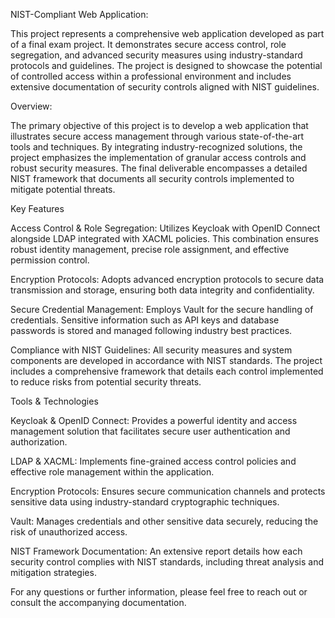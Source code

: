 NIST-Compliant Web Application:

This project represents a comprehensive web application developed as part of a final exam project. It demonstrates secure access control, role segregation, and advanced security measures using industry-standard protocols and guidelines. The project is designed to showcase the potential of controlled access within a professional environment and includes extensive documentation of security controls aligned with NIST guidelines.

Overview:

The primary objective of this project is to develop a web application that illustrates secure access management through various state-of-the-art tools and techniques. By integrating industry-recognized solutions, the project emphasizes the implementation of granular access controls and robust security measures. The final deliverable encompasses a detailed NIST framework that documents all security controls implemented to mitigate potential threats.

Key Features

Access Control & Role Segregation:
Utilizes Keycloak with OpenID Connect alongside LDAP integrated with XACML policies. This combination ensures robust identity management, precise role assignment, and effective permission control.

Encryption Protocols:
Adopts advanced encryption protocols to secure data transmission and storage, ensuring both data integrity and confidentiality.

Secure Credential Management:
Employs Vault for the secure handling of credentials. Sensitive information such as API keys and database passwords is stored and managed following industry best practices.

Compliance with NIST Guidelines:
All security measures and system components are developed in accordance with NIST standards. The project includes a comprehensive framework that details each control implemented to reduce risks from potential security threats.

Tools & Technologies


Keycloak & OpenID Connect:
Provides a powerful identity and access management solution that facilitates secure user authentication and authorization.

LDAP & XACML:
Implements fine-grained access control policies and effective role management within the application.

Encryption Protocols:
Ensures secure communication channels and protects sensitive data using industry-standard cryptographic techniques.

Vault:
Manages credentials and other sensitive data securely, reducing the risk of unauthorized access.

NIST Framework Documentation:
An extensive report details how each security control complies with NIST standards, including threat analysis and mitigation strategies.

For any questions or further information, please feel free to reach out or consult the accompanying documentation.

